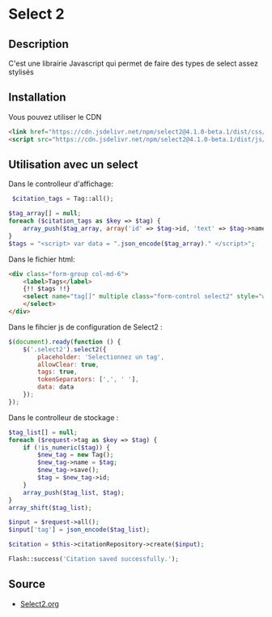 # Select 2

## Description

C'est une librairie Javascript qui permet de faire des types de select assez stylisés


## Installation

Vous pouvez utiliser le CDN

```html
<link href="https://cdn.jsdelivr.net/npm/select2@4.1.0-beta.1/dist/css/select2.min.css" rel="stylesheet">
<script src="https://cdn.jsdelivr.net/npm/select2@4.1.0-beta.1/dist/js/select2.min.js"></script>
```

## Utilisation avec un select 

Dans le controlleur d'affichage: 

```php
 $citation_tags = Tag::all();

$tag_array[] = null;
foreach ($citation_tags as $key => $tag) {
    array_push($tag_array, array('id' => $tag->id, 'text' => $tag->name));
}
$tags = "<script> var data = ".json_encode($tag_array)." </script>";
```

Dans le fichier html: 

```html
<div class="form-group col-md-6">
    <label>Tags</label>
    {!! $tags !!}
    <select name="tag[]" multiple class="form-control select2" style="width: 100%">
    </select>
</div>
```

Dans le fihcier js de configuration de Select2 : 

```js
$(document).ready(function () {
    $('.select2').select2({
        placeholder: 'Selectionnez un tag',
        allowClear: true,
        tags: true,
        tokenSeparators: [',', ' '],
        data: data
    });
});
```

Dans le controlleur de stockage : 

```php
$tag_list[] = null;
foreach ($request->tag as $key => $tag) {
    if (!is_numeric($tag)) {
        $new_tag = new Tag();
        $new_tag->name = $tag;
        $new_tag->save();
        $tag = $new_tag->id;
    }
    array_push($tag_list, $tag);
}
array_shift($tag_list);

$input = $request->all();
$input['tag'] = json_encode($tag_list);

$citation = $this->citationRepository->create($input);

Flash::success('Citation saved successfully.');
```

## Source

* [Select2.org](https://select2.org/)
